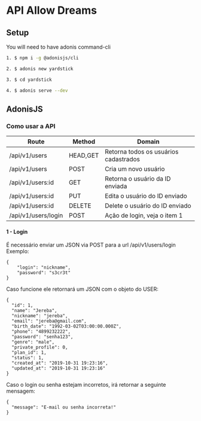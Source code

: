 # API Allow Dreams

  

## Setup

You will need to have adonis command-cli
```bash
1. $ npm i -g @adonisjs/cli

2. $ adonis new yardstick

3. $ cd yardstick

4. $ adonis serve --dev
```

## AdonisJS
### Como usar a API

| Route | Method | Domain |
| -- | -- | -- |
| /api/v1/users | HEAD,GET  | Retorna todos os usuários cadastrados |
|/api/v1/users | POST | Cria um novo usuário |
| /api/v1/users:id | GET | Retorna o usuário da ID enviada |
| /api/v1/users:id | PUT | Edita o usuário do ID enviado |
| /api/v1/users:id | DELETE | Delete o usuário do ID enviado |
| /api/v1/users/login | POST | Ação de login, veja o item 1  |

#### 1 - Login
É necessário enviar um JSON via POST para a url /api/v1/users/login
Exemplo:

    {
	    "login": "nickname",
	    "password": "s3cr3t"
	}

Caso funcione ele retornará um JSON com o objeto do USER:

    {
	  "id": 1,
	  "name": "Jereba",
	  "nickname": "jereba",
	  "email": "jereba@gmail.com",
	  "birth_date": "1992-03-02T03:00:00.000Z",
	  "phone": "4899232222",
	  "password": "senha123",
	  "genre": "male",
	  "private_profile": 0,
	  "plan_id": 1,
	  "status": 1,
	  "created_at": "2019-10-31 19:23:16",
	  "updated_at": "2019-10-31 19:23:16"
	}
Caso o login ou senha estejam incorretos, irá retornar a seguinte mensagem:

    {
	  "message": "E-mail ou senha incorreta!"
	}
